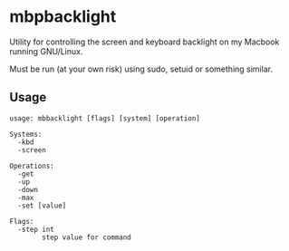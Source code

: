 # mbpbacklight

Utility for controlling the screen and keyboard backlight on my Macbook running GNU/Linux.

Must be run (at your own risk) using sudo, setuid or something similar.

## Usage

```
usage: mbbacklight [flags] [system] [operation]

Systems:
  -kbd
  -screen

Operations:
  -get
  -up
  -down
  -max
  -set [value]

Flags:
  -step int
        step value for command
```
